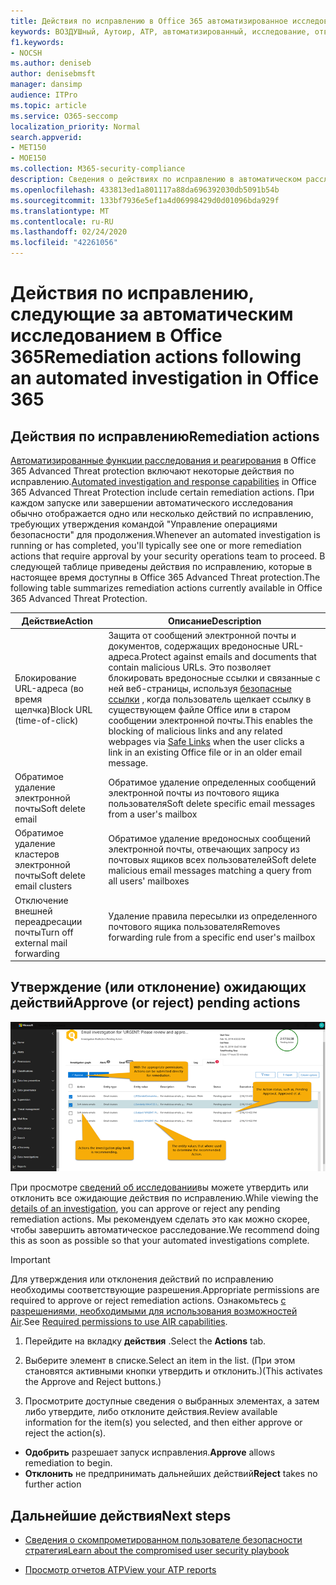 ```yaml
---
title: Действия по исправлению в Office 365 автоматизированное исследование и ответ
keywords: ВОЗДУШный, Аутоир, ATP, автоматизированный, исследование, ответ, исправление, угрозы, усовершенствованный, угроза, защита
f1.keywords:
- NOCSH
ms.author: deniseb
author: denisebmsft
manager: dansimp
audience: ITPro
ms.topic: article
ms.service: O365-seccomp
localization_priority: Normal
search.appverid:
- MET150
- MOE150
ms.collection: M365-security-compliance
description: Сведения о действиях по исправлению в автоматическом расследовании и возможностях реагирования в Office 365 Advanced Threat Protection Plan 2.
ms.openlocfilehash: 433813ed1a801117a88da696392030db5091b54b
ms.sourcegitcommit: 133bf7936e5ef1a4d06998429d0d01096bda929f
ms.translationtype: MT
ms.contentlocale: ru-RU
ms.lasthandoff: 02/24/2020
ms.locfileid: "42261056"
---
```

# <a name="remediation-actions-following-an-automated-investigation-in-office-365"></a><span data-ttu-id="4ece5-104">Действия по исправлению, следующие за автоматическим исследованием в Office 365</span><span class="sxs-lookup"><span data-stu-id="4ece5-104">Remediation actions following an automated investigation in Office 365</span></span>

## <a name="remediation-actions"></a><span data-ttu-id="4ece5-105">Действия по исправлению</span><span class="sxs-lookup"><span data-stu-id="4ece5-105">Remediation actions</span></span>

<span data-ttu-id="4ece5-106">[Автоматизированные функции расследования и реагирования](https://docs.microsoft.com/microsoft-365/security/office-365-security/office-365-air) в Office 365 Advanced Threat protection включают некоторые действия по исправлению.</span><span class="sxs-lookup"><span data-stu-id="4ece5-106">[Automated investigation and response capabilities](https://docs.microsoft.com/microsoft-365/security/office-365-security/office-365-air) in Office 365 Advanced Threat Protection include certain remediation actions.</span></span> <span data-ttu-id="4ece5-107">При каждом запуске или завершении автоматического исследования обычно отображается одно или несколько действий по исправлению, требующих утверждения командой "Управление операциями безопасности" для продолжения.</span><span class="sxs-lookup"><span data-stu-id="4ece5-107">Whenever an automated investigation is running or has completed, you'll typically see one or more remediation actions that require approval by your security operations team to proceed.</span></span> <span data-ttu-id="4ece5-108">В следующей таблице приведены действия по исправлению, которые в настоящее время доступны в Office 365 Advanced Threat protection.</span><span class="sxs-lookup"><span data-stu-id="4ece5-108">The following table summarizes remediation actions currently available in Office 365 Advanced Threat Protection.</span></span> 

|<span data-ttu-id="4ece5-109">Действие</span><span class="sxs-lookup"><span data-stu-id="4ece5-109">Action</span></span> | <span data-ttu-id="4ece5-110">Описание</span><span class="sxs-lookup"><span data-stu-id="4ece5-110">Description</span></span> |
|-----|-----|
|<span data-ttu-id="4ece5-111">Блокирование URL-адреса (во время щелчка)</span><span class="sxs-lookup"><span data-stu-id="4ece5-111">Block URL (time-of-click)</span></span> |<span data-ttu-id="4ece5-112">Защита от сообщений электронной почты и документов, содержащих вредоносные URL-адреса.</span><span class="sxs-lookup"><span data-stu-id="4ece5-112">Protect against emails and documents that contain malicious URLs.</span></span> <span data-ttu-id="4ece5-113">Это позволяет блокировать вредоносные ссылки и связанные с ней веб-страницы, используя [безопасные ссылки](https://docs.microsoft.com/microsoft-365/security/office-365-security/atp-safe-links) , когда пользователь щелкает ссылку в существующем файле Office или в старом сообщении электронной почты.</span><span class="sxs-lookup"><span data-stu-id="4ece5-113">This enables the blocking of malicious links and any related webpages via [Safe Links](https://docs.microsoft.com/microsoft-365/security/office-365-security/atp-safe-links) when the user clicks a link in an existing Office file or in an older email message.</span></span> |
|<span data-ttu-id="4ece5-114">Обратимое удаление электронной почты</span><span class="sxs-lookup"><span data-stu-id="4ece5-114">Soft delete email</span></span>  |<span data-ttu-id="4ece5-115">Обратимое удаление определенных сообщений электронной почты из почтового ящика пользователя</span><span class="sxs-lookup"><span data-stu-id="4ece5-115">Soft delete specific email messages from a user's mailbox</span></span>|
|<span data-ttu-id="4ece5-116">Обратимое удаление кластеров электронной почты</span><span class="sxs-lookup"><span data-stu-id="4ece5-116">Soft delete email clusters</span></span>  |<span data-ttu-id="4ece5-117">Обратимое удаление вредоносных сообщений электронной почты, отвечающих запросу из почтовых ящиков всех пользователей</span><span class="sxs-lookup"><span data-stu-id="4ece5-117">Soft delete malicious email messages matching a query from all users' mailboxes</span></span>|
|<span data-ttu-id="4ece5-118">Отключение внешней переадресации почты</span><span class="sxs-lookup"><span data-stu-id="4ece5-118">Turn off external mail forwarding</span></span> |<span data-ttu-id="4ece5-119">Удаление правила пересылки из определенного почтового ящика пользователя</span><span class="sxs-lookup"><span data-stu-id="4ece5-119">Removes forwarding rule from a specific end user's mailbox</span></span>|

## <a name="approve-or-reject-pending-actions"></a><span data-ttu-id="4ece5-120">Утверждение (или отклонение) ожидающих действий</span><span class="sxs-lookup"><span data-stu-id="4ece5-120">Approve (or reject) pending actions</span></span>

![Страница "действия по расследованию воздуха"](../../media/air-investigationactionspage.png)

<span data-ttu-id="4ece5-122">При просмотре [сведений об исследовании](air-view-investigation-results.md)вы можете утвердить или отклонить все ожидающие действия по исправлению.</span><span class="sxs-lookup"><span data-stu-id="4ece5-122">While viewing the [details of an investigation](air-view-investigation-results.md), you can approve or reject any pending remediation actions.</span></span> <span data-ttu-id="4ece5-123">Мы рекомендуем сделать это как можно скорее, чтобы завершить автоматическое расследование.</span><span class="sxs-lookup"><span data-stu-id="4ece5-123">We recommend doing this as soon as possible so that your automated investigations complete.</span></span>

> [!IMPORTANT]
> <span data-ttu-id="4ece5-124">Для утверждения или отклонения действий по исправлению необходимы соответствующие разрешения.</span><span class="sxs-lookup"><span data-stu-id="4ece5-124">Appropriate permissions are required to approve or reject remediation actions.</span></span> <span data-ttu-id="4ece5-125">Ознакомьтесь [с разрешениями, необходимыми для использования возможностей Air](office-365-air.md#required-permissions-to-use-air-capabilities).</span><span class="sxs-lookup"><span data-stu-id="4ece5-125">See [Required permissions to use AIR capabilities](office-365-air.md#required-permissions-to-use-air-capabilities).</span></span>

1. <span data-ttu-id="4ece5-126">Перейдите на вкладку **действия** .</span><span class="sxs-lookup"><span data-stu-id="4ece5-126">Select the **Actions** tab.</span></span>

2. <span data-ttu-id="4ece5-127">Выберите элемент в списке.</span><span class="sxs-lookup"><span data-stu-id="4ece5-127">Select an item in the list.</span></span> <span data-ttu-id="4ece5-128">(При этом становятся активными кнопки утвердить и отклонить.)</span><span class="sxs-lookup"><span data-stu-id="4ece5-128">(This activates the Approve and Reject buttons.)</span></span>

3. <span data-ttu-id="4ece5-129">Просмотрите доступные сведения о выбранных элементах, а затем либо утвердите, либо отклоните действия.</span><span class="sxs-lookup"><span data-stu-id="4ece5-129">Review available information for the item(s) you selected, and then either approve or reject the action(s).</span></span> 
 - <span data-ttu-id="4ece5-130">**Одобрить** разрешает запуск исправления.</span><span class="sxs-lookup"><span data-stu-id="4ece5-130">**Approve** allows remediation to begin.</span></span>
 - <span data-ttu-id="4ece5-131">**Отклонить** не предпринимать дальнейших действий</span><span class="sxs-lookup"><span data-stu-id="4ece5-131">**Reject** takes no further action</span></span>

## <a name="next-steps"></a><span data-ttu-id="4ece5-132">Дальнейшие действия</span><span class="sxs-lookup"><span data-stu-id="4ece5-132">Next steps</span></span>

- [<span data-ttu-id="4ece5-133">Сведения о скомпрометированном пользователе безопасности стратегия</span><span class="sxs-lookup"><span data-stu-id="4ece5-133">Learn about the compromised user security playbook</span></span>](https://docs.microsoft.com/microsoft-365/security/office-365-security/address-compromised-users-quickly)

- [<span data-ttu-id="4ece5-134">Просмотр отчетов ATP</span><span class="sxs-lookup"><span data-stu-id="4ece5-134">View your ATP reports</span></span>](https://docs.microsoft.com/microsoft-365/security/office-365-security/view-reports-for-atp)